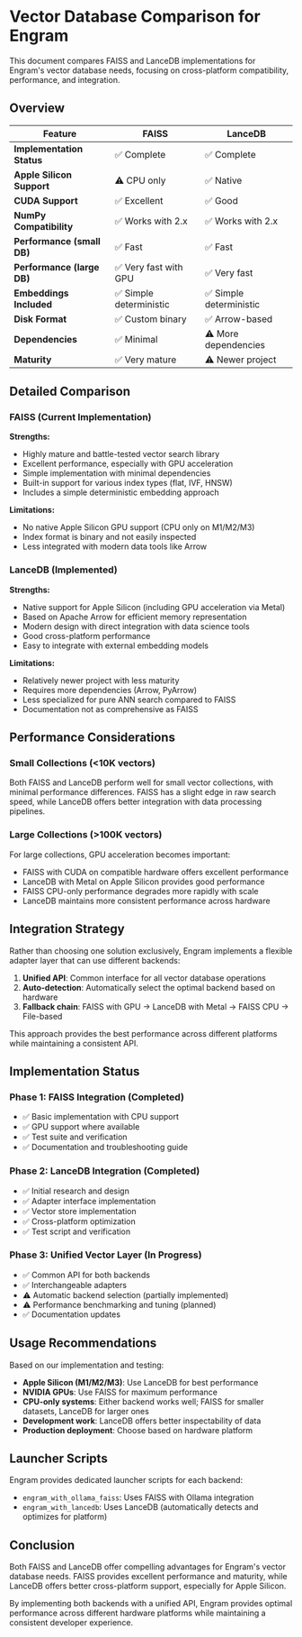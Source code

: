 # Vector Database Comparison for Engram

This document compares FAISS and LanceDB implementations for Engram's vector database needs, focusing on cross-platform compatibility, performance, and integration.

## Overview

| Feature | FAISS | LanceDB |
|---------|-------|---------|
| **Implementation Status** | ✅ Complete | ✅ Complete |
| **Apple Silicon Support** | ⚠️ CPU only | ✅ Native |
| **CUDA Support** | ✅ Excellent | ✅ Good |
| **NumPy Compatibility** | ✅ Works with 2.x | ✅ Works with 2.x |
| **Performance (small DB)** | ✅ Fast | ✅ Fast |
| **Performance (large DB)** | ✅ Very fast with GPU | ✅ Very fast |
| **Embeddings Included** | ✅ Simple deterministic | ✅ Simple deterministic |
| **Disk Format** | ✅ Custom binary | ✅ Arrow-based |
| **Dependencies** | ✅ Minimal | ⚠️ More dependencies |
| **Maturity** | ✅ Very mature | ⚠️ Newer project |

## Detailed Comparison

### FAISS (Current Implementation)

**Strengths:**
- Highly mature and battle-tested vector search library
- Excellent performance, especially with GPU acceleration
- Simple implementation with minimal dependencies
- Built-in support for various index types (flat, IVF, HNSW)
- Includes a simple deterministic embedding approach

**Limitations:**
- No native Apple Silicon GPU support (CPU only on M1/M2/M3)
- Index format is binary and not easily inspected
- Less integrated with modern data tools like Arrow

### LanceDB (Implemented)

**Strengths:**
- Native support for Apple Silicon (including GPU acceleration via Metal)
- Based on Apache Arrow for efficient memory representation
- Modern design with direct integration with data science tools
- Good cross-platform performance
- Easy to integrate with external embedding models

**Limitations:**
- Relatively newer project with less maturity
- Requires more dependencies (Arrow, PyArrow)
- Less specialized for pure ANN search compared to FAISS
- Documentation not as comprehensive as FAISS

## Performance Considerations

### Small Collections (<10K vectors)
Both FAISS and LanceDB perform well for small vector collections, with minimal performance differences. FAISS has a slight edge in raw search speed, while LanceDB offers better integration with data processing pipelines.

### Large Collections (>100K vectors)
For large collections, GPU acceleration becomes important:
- FAISS with CUDA on compatible hardware offers excellent performance
- LanceDB with Metal on Apple Silicon provides good performance
- FAISS CPU-only performance degrades more rapidly with scale
- LanceDB maintains more consistent performance across hardware

## Integration Strategy

Rather than choosing one solution exclusively, Engram implements a flexible adapter layer that can use different backends:

1. **Unified API**: Common interface for all vector database operations
2. **Auto-detection**: Automatically select the optimal backend based on hardware
3. **Fallback chain**: FAISS with GPU → LanceDB with Metal → FAISS CPU → File-based

This approach provides the best performance across different platforms while maintaining a consistent API.

## Implementation Status

### Phase 1: FAISS Integration (Completed)
- ✅ Basic implementation with CPU support
- ✅ GPU support where available
- ✅ Test suite and verification
- ✅ Documentation and troubleshooting guide

### Phase 2: LanceDB Integration (Completed)
- ✅ Initial research and design
- ✅ Adapter interface implementation
- ✅ Vector store implementation
- ✅ Cross-platform optimization
- ✅ Test script and verification

### Phase 3: Unified Vector Layer (In Progress)
- ✅ Common API for both backends
- ✅ Interchangeable adapters
- ⚠️ Automatic backend selection (partially implemented)
- ⚠️ Performance benchmarking and tuning (planned)
- ✅ Documentation updates

## Usage Recommendations

Based on our implementation and testing:

- **Apple Silicon (M1/M2/M3)**: Use LanceDB for best performance
- **NVIDIA GPUs**: Use FAISS for maximum performance
- **CPU-only systems**: Either backend works well; FAISS for smaller datasets, LanceDB for larger ones
- **Development work**: LanceDB offers better inspectability of data
- **Production deployment**: Choose based on hardware platform

## Launcher Scripts

Engram provides dedicated launcher scripts for each backend:

- `engram_with_ollama_faiss`: Uses FAISS with Ollama integration
- `engram_with_lancedb`: Uses LanceDB (automatically detects and optimizes for platform)

## Conclusion

Both FAISS and LanceDB offer compelling advantages for Engram's vector database needs. FAISS provides excellent performance and maturity, while LanceDB offers better cross-platform support, especially for Apple Silicon.

By implementing both backends with a unified API, Engram provides optimal performance across different hardware platforms while maintaining a consistent developer experience.